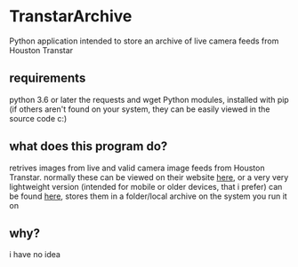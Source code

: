 # TranstarArchive
Python application intended to store an archive of live camera feeds from Houston Transtar

## requirements
  python 3.6 or later
  the requests and wget Python modules, installed with pip (if others aren't found on your system, they can be easily viewed in the source code c:)

## what does this program do?
  retrives images from live and valid camera image feeds from Houston Transtar. normally these can be viewed on their website [here](https://traffic.houstontranstar.org/cctv/transtar/), or a very very lightweight version (intended for mobile or older devices, that i prefer) can be found [here](http://traffic.houstontranstar.org/mobile/transtar_cctv.aspx), stores them in a folder/local archive on the system you run it on
  
## why?
  i have no idea
